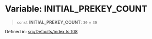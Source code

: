 # Variable: INITIAL\_PREKEY\_COUNT

> `const` **INITIAL\_PREKEY\_COUNT**: `30` = `30`

Defined in: [src/Defaults/index.ts:108](https://github.com/Fokusdotid/Baileys/blob/3623833a320f5e60f370ef835f3de341453290f5/src/Defaults/index.ts#L108)
